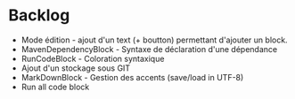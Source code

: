 # Backlog

* Mode édition - ajout d'un text (+ boutton) permettant d'ajouter un block.
* MavenDependencyBlock - Syntaxe de déclaration d'une dépendance
* RunCodeBlock - Coloration syntaxique 
* Ajout d'un stockage sous GIT
* MarkDownBlock - Gestion des accents (save/load in UTF-8)
* Run all code block
